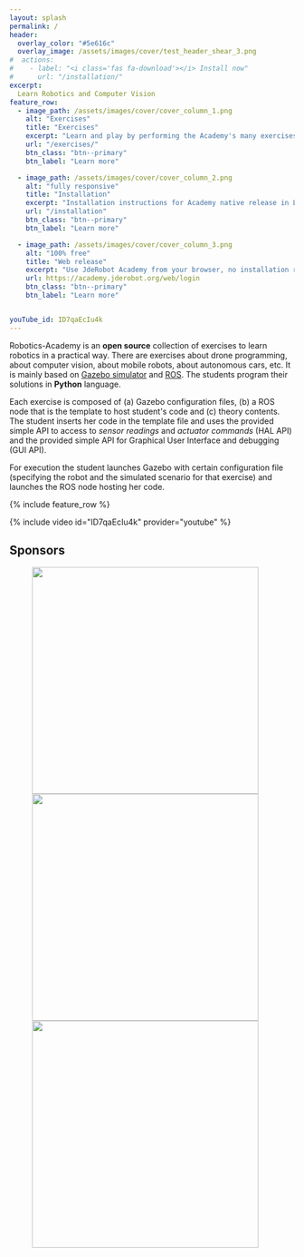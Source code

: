 ```yaml
---
layout: splash
permalink: /
header:
  overlay_color: "#5e616c"
  overlay_image: /assets/images/cover/test_header_shear_3.png
#  actions:
#    - label: "<i class='fas fa-download'></i> Install now"
#      url: "/installation/"
excerpt: 
  Learn Robotics and Computer Vision
feature_row:
  - image_path: /assets/images/cover/cover_column_1.png
    alt: "Exercises"
    title: "Exercises"
    excerpt: "Learn and play by performing the Academy's many exercises"
    url: "/exercises/"
    btn_class: "btn--primary"
    btn_label: "Learn more"

  - image_path: /assets/images/cover/cover_column_2.png
    alt: "fully responsive"
    title: "Installation"
    excerpt: "Installation instructions for Academy native release in Linux"
    url: "/installation"
    btn_class: "btn--primary"
    btn_label: "Learn more"

  - image_path: /assets/images/cover/cover_column_3.png
    alt: "100% free"
    title: "Web release"
    excerpt: "Use JdeRobot Academy from your browser, no installation required"
    url: https://academy.jderobot.org/web/login
    btn_class: "btn--primary"
    btn_label: "Learn more"


youTube_id: ID7qaEcIu4k
---
```



Robotics-Academy is an **open source** collection of exercises to learn robotics in a practical way.
There are exercises about drone programming, about computer vision, about mobile robots, about autonomous cars, etc. 
It is mainly based on [Gazebo simulator](http://gazebosim.org) and [ROS](https://www.ros.org). The students program their solutions in **Python** language.

Each exercise is composed of (a) Gazebo configuration files, (b) a ROS node that is the template to host student's code and (c) theory contents. The student inserts her code in the template file and uses the provided simple API to access to _sensor readings_ and _actuator commands_ (HAL API) and the provided simple API for Graphical User Interface and debugging (GUI API).

For execution the student launches Gazebo with certain configuration file (specifying the robot and the simulated scenario for that exercise) and launches the ROS node hosting her code.

{% include feature_row %}

{% include video id="ID7qaEcIu4k" provider="youtube" %}


## Sponsors

<figure class="third">
    <a href="https://www.urjc.es/" target="_blank"><img src="/assets/images/cover/logoURJC.jpg" style="width:400px;"></a>
    <a href="https://github.com/RoboticsLabURJC" target="_blank"><img src="/assets/images/cover/peloto.png" style="width:400px;"></a>
    <a href="https://jderobot.github.io/" target="_blank"><img src="/assets/images/cover/logo.png" style="width:400px;"></a>
</figure>
